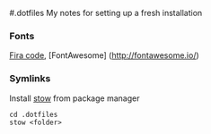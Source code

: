 #.dotfiles
My notes for setting up a fresh installation

### Fonts
[Fira code](https://github.com/tonsky/FiraCode),
[FontAwesome] (http://fontawesome.io/)

### Symlinks
Install [stow](https://www.gnu.org/software/stow/) from package manager
```
cd .dotfiles
stow <folder>
```

